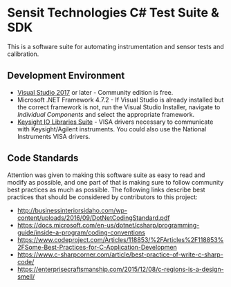 # Sensit Technologies C# Test Suite & SDK
This is a software suite for automating instrumentation and sensor tests and calibration.

## Development Environment
* [Visual Studio 2017](https://visualstudio.microsoft.com) or later - Community edition is free.
* Microsoft .NET Framework 4.7.2 - If Visual Studio is already installed but the correct framework is not, run the Visual Studio Installer, navigate to *Individual Components* and select the appropriate framework.
* [Keysight IO Libraries Suite](https://www.keysight.com/en/pd-1985909/io-libraries-suite) - VISA drivers necessary to communicate with Keysight/Agilent instruments.  You could also use the National Instruments VISA drivers.

## Code Standards
Attention was given to making this software suite as easy to read and modify as
possible, and one part of that is making sure to follow community best practices
as much as possible.  The following links describe best practices that should be
considered by contributors to this project:
* http://businessinteriorsidaho.com/wp-content/uploads/2016/09/DotNetCodingStandard.pdf
* https://docs.microsoft.com/en-us/dotnet/csharp/programming-guide/inside-a-program/coding-conventions
* https://www.codeproject.com/Articles/118853/%2FArticles%2F118853%2FSome-Best-Practices-for-C-Application-Developmen
* https://www.c-sharpcorner.com/article/best-practice-of-write-c-sharp-code/
* https://enterprisecraftsmanship.com/2015/12/08/c-regions-is-a-design-smell/
